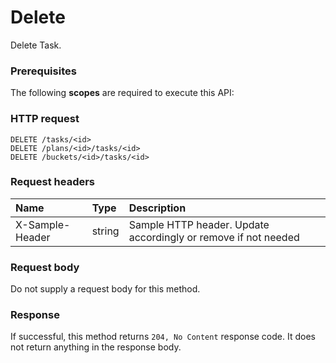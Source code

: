 # Delete

Delete Task.
### Prerequisites
The following **scopes** are required to execute this API: 
### HTTP request
<!-- { "blockType": "ignored" } -->
```http
DELETE /tasks/<id>
DELETE /plans/<id>/tasks/<id>
DELETE /buckets/<id>/tasks/<id>

```
### Request headers
| Name       | Type | Description|
|:---------------|:--------|:----------|
| X-Sample-Header  | string  | Sample HTTP header. Update accordingly or remove if not needed|

### Request body
Do not supply a request body for this method.


### Response
If successful, this method returns `204, No Content` response code. It does not return anything in the response body.


<!-- uuid: 6973aaed-83e6-4ab3-9ea3-46b84002ec5d
2015-10-21 09:22:01 UTC -->
<!-- {
  "type": "#page.annotation",
  "description": "Delete",
  "keywords": "",
  "section": "documentation",
  "tocPath": ""
}-->